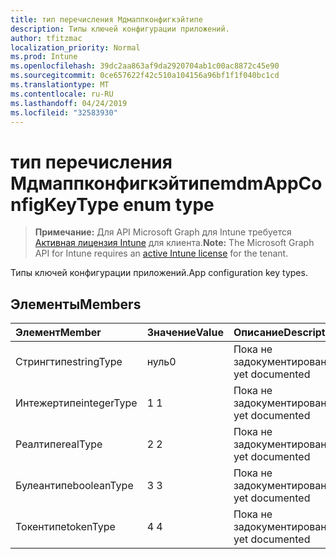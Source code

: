 ```yaml
---
title: тип перечисления Мдмаппконфигкэйтипе
description: Типы ключей конфигурации приложений.
author: tfitzmac
localization_priority: Normal
ms.prod: Intune
ms.openlocfilehash: 39dc2aa863af9da2920704ab1c00ac8872c45e90
ms.sourcegitcommit: 0ce657622f42c510a104156a96bf1f1f040bc1cd
ms.translationtype: MT
ms.contentlocale: ru-RU
ms.lasthandoff: 04/24/2019
ms.locfileid: "32583930"
---
```

# <a name="mdmappconfigkeytype-enum-type"></a><span data-ttu-id="13c62-103">тип перечисления Мдмаппконфигкэйтипе</span><span class="sxs-lookup"><span data-stu-id="13c62-103">mdmAppConfigKeyType enum type</span></span>

> <span data-ttu-id="13c62-104">**Примечание:** Для API Microsoft Graph для Intune требуется [Активная лицензия Intune](https://go.microsoft.com/fwlink/?linkid=839381) для клиента.</span><span class="sxs-lookup"><span data-stu-id="13c62-104">**Note:** The Microsoft Graph API for Intune requires an [active Intune license](https://go.microsoft.com/fwlink/?linkid=839381) for the tenant.</span></span>

<span data-ttu-id="13c62-105">Типы ключей конфигурации приложений.</span><span class="sxs-lookup"><span data-stu-id="13c62-105">App configuration key types.</span></span>

## <a name="members"></a><span data-ttu-id="13c62-106">Элементы</span><span class="sxs-lookup"><span data-stu-id="13c62-106">Members</span></span>
|<span data-ttu-id="13c62-107">Элемент</span><span class="sxs-lookup"><span data-stu-id="13c62-107">Member</span></span>|<span data-ttu-id="13c62-108">Значение</span><span class="sxs-lookup"><span data-stu-id="13c62-108">Value</span></span>|<span data-ttu-id="13c62-109">Описание</span><span class="sxs-lookup"><span data-stu-id="13c62-109">Description</span></span>|
|:---|:---|:---|
|<span data-ttu-id="13c62-110">Стрингтипе</span><span class="sxs-lookup"><span data-stu-id="13c62-110">stringType</span></span>|<span data-ttu-id="13c62-111">нуль</span><span class="sxs-lookup"><span data-stu-id="13c62-111">0</span></span>|<span data-ttu-id="13c62-112">Пока не задокументировано.</span><span class="sxs-lookup"><span data-stu-id="13c62-112">Not yet documented</span></span>|
|<span data-ttu-id="13c62-113">Интежертипе</span><span class="sxs-lookup"><span data-stu-id="13c62-113">integerType</span></span>|<span data-ttu-id="13c62-114">1 </span><span class="sxs-lookup"><span data-stu-id="13c62-114">1</span></span>|<span data-ttu-id="13c62-115">Пока не задокументировано.</span><span class="sxs-lookup"><span data-stu-id="13c62-115">Not yet documented</span></span>|
|<span data-ttu-id="13c62-116">Реалтипе</span><span class="sxs-lookup"><span data-stu-id="13c62-116">realType</span></span>|<span data-ttu-id="13c62-117">2 </span><span class="sxs-lookup"><span data-stu-id="13c62-117">2</span></span>|<span data-ttu-id="13c62-118">Пока не задокументировано.</span><span class="sxs-lookup"><span data-stu-id="13c62-118">Not yet documented</span></span>|
|<span data-ttu-id="13c62-119">Булеантипе</span><span class="sxs-lookup"><span data-stu-id="13c62-119">booleanType</span></span>|<span data-ttu-id="13c62-120">3 </span><span class="sxs-lookup"><span data-stu-id="13c62-120">3</span></span>|<span data-ttu-id="13c62-121">Пока не задокументировано.</span><span class="sxs-lookup"><span data-stu-id="13c62-121">Not yet documented</span></span>|
|<span data-ttu-id="13c62-122">Токентипе</span><span class="sxs-lookup"><span data-stu-id="13c62-122">tokenType</span></span>|<span data-ttu-id="13c62-123">4 </span><span class="sxs-lookup"><span data-stu-id="13c62-123">4</span></span>|<span data-ttu-id="13c62-124">Пока не задокументировано.</span><span class="sxs-lookup"><span data-stu-id="13c62-124">Not yet documented</span></span>|




